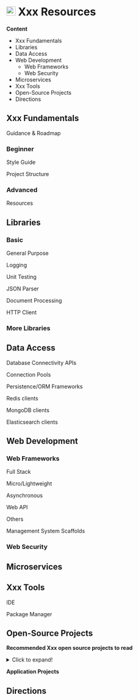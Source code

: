 # <img src="/assets/icon/programming-languages/Xxx.svg" width="24px"/> Xxx Resources

**Content**

- Xxx Fundamentals
- Libraries
- Data Access
- Web Development
  - Web Frameworks
  - Web Security
- Microservices
- Xxx Tools
- Open-Source Projects
- Directions

## Xxx Fundamentals

Guidance & Roadmap

### Beginner

Style Guide

Project Structure

### Advanced

Resources


## Libraries

### Basic

General Purpose

Logging

Unit Testing

JSON Parser

Document Processing

HTTP Client

### More Libraries


## Data Access

Database Connectivity APIs


Connection Pools


Persistence/ORM Frameworks


Redis clients


MongoDB clients


Elasticsearch clients


## Web Development

### Web Frameworks

Full Stack

Micro/Lightweight

Asynchronous

Web API

Others

Management System Scaffolds


### Web Security


## Microservices

## Xxx Tools

IDE


Package Manager


## Open-Source Projects

**Recommended Xxx open source projects to read**

<details>
    <summary>Click to expand!</summary>


</details>

**Application Projects**



## Directions

